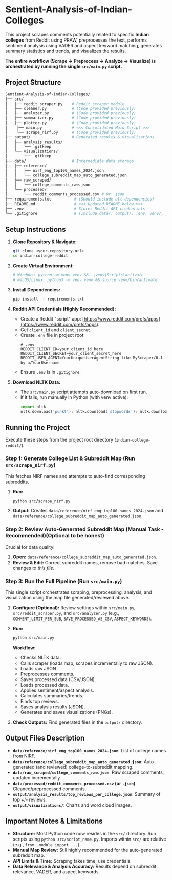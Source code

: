 # Sentient-Analysis-of-Indian-Colleges

This project scrapes comments potentially related to specific **Indian colleges** from Reddit using PRAW, preprocesses the text, performs sentiment analysis using VADER and aspect keyword matching, generates summary statistics and trends, and visualizes the results.

**The entire workflow (Scrape -> Preprocess -> Analyze -> Visualize) is orchestrated by running the single `src/main.py` script.**

## Project Structure

```bash
Sentient-Analysis-of-Indian-Colleges/
├── src/
│	├── reddit_scraper.py    # Reddit scraper module
│   ├── cleaner.py        	 # (Code provided previously)
│   ├── analyzer.py       	 # (Code provided previously)
│   ├── summarizer.py     	 # (Code provided previously)
│   ├── plotter.py        	 # (Code provided previously)
│	 ├── main.py             # <<< Consolidated Main Script >>>
│	 └── scrape_nirf.py      # (Code provided previously)
├── output/                  # Generated results & visualizations
│   ├── analysis_results/
│   │   └── .gitkeep
│   └── visualizations/
│       └── .gitkeep
├── data/                    # Intermediate data storage
│   ├── reference/
│   │   ├── nirf_eng_top100_names_2024.json
│   │   └── college_subreddit_map_auto_generated.json
│   ├── raw_scraped/
│   │   └── college_comments_raw.json
│   └── processed/
│       └── reddit_comments_processed.csv # Or .json
├── requirements.txt          # (Should include all dependencies)
├── README.md                 # <<< Updated README below >>>
├── .env                      # Stores Reddit API credentials
└── .gitignore                # (Include data/, output/, .env, venv/, __pycache__/)
```

## Setup Instructions

1.  **Clone Repository & Navigate:**
    ```bash
    git clone <your-repository-url>
    cd indian-college-reddit
    ```

2.  **Create Virtual Environment:**
    ```bash
    # Windows: python -m venv venv && .\venv\Scripts\activate
    # macOS/Linux: python3 -m venv venv && source venv/bin/activate
    ```

3.  **Install Dependencies:**
    ```bash
    pip install -r requirements.txt
    ```

4.  **Reddit API Credentials (Highly Recommended):**
    *   Create a Reddit "script" app: [https://www.reddit.com/prefs/apps](https://www.reddit.com/prefs/apps).
    *   Get `client_id` and `client_secret`.
    *   Create `.env` file in project root:
        ```dotenv
        # .env
        REDDIT_CLIENT_ID=your_client_id_here
        REDDIT_CLIENT_SECRET=your_client_secret_here
        REDDIT_USER_AGENT=YourUniqueUserAgentString like MyScraper/0.1 by u/YourUsername
        ```
    *   Ensure `.env` is in `.gitignore`.

5.  **Download NLTK Data:**
    *   The `src/main.py` script attempts auto-download on first run.
    *   If it fails, run manually in Python (with venv active):
        ```python
        import nltk
        nltk.download('punkt'); nltk.download('stopwords'); nltk.download('vader_lexicon'); nltk.download('wordnet'); nltk.download('omw-1.4')
        ```

## Running the Project

Execute these steps from the project root directory (`indian-college-reddit/`).

### Step 1: Generate College List & Subreddit Map (Run `src/scrape_nirf.py`)

This fetches NIRF names and attempts to auto-find corresponding subreddits.

1.  **Run:**
    ```bash
    python src/scrape_nirf.py
    ```
2.  **Output:** Creates `data/reference/nirf_eng_top100_names_2024.json` and `data/reference/college_subreddit_map_auto_generated.json`.

### Step 2: Review Auto-Generated Subreddit Map (Manual Task - Recommended)(Optional to be honest)

Crucial for data quality!

1.  **Open:** `data/reference/college_subreddit_map_auto_generated.json`.
2.  **Review & Edit:** Correct subreddit names, remove bad matches. Save changes *to this file*.

### Step 3: Run the Full Pipeline (Run `src/main.py`)

This single script orchestrates scraping, preprocessing, analysis, and visualization using the map file generated/reviewed above.

1.  **Configure (Optional):** Review settings within `src/main.py`, `src/reddit_scraper.py`, and `src/analyzer.py` (e.g., `COMMENT_LIMIT_PER_SUB`, `SAVE_PROCESSED_AS_CSV`, `ASPECT_KEYWORDS`).

2.  **Run:**
    ```bash
    python src/main.py
    ```

    **Workflow:**
    *   Checks NLTK data.
    *   Calls scraper (loads map, scrapes incrementally to raw JSON).
    *   Loads raw JSON.
    *   Preprocesses comments.
    *   Saves processed data (CSV/JSON).
    *   Loads processed data.
    *   Applies sentiment/aspect analysis.
    *   Calculates summaries/trends.
    *   Finds top reviews.
    *   Saves analysis results (JSON).
    *   Generates and saves visualizations (PNGs).

3.  **Check Outputs:** Find generated files in the `output/` directory.

## Output Files Description

*   **`data/reference/nirf_eng_top100_names_2024.json`**: List of college names from NIRF.
*   **`data/reference/college_subreddit_map_auto_generated.json`**: Auto-generated (and reviewed) college-to-subreddit mapping.
*   **`data/raw_scraped/college_comments_raw.json`**: Raw scraped comments, updated incrementally.
*   **`data/processed/reddit_comments_processed.csv` (or `.json`)**: Cleaned/preprocessed comments.
*   **`output/analysis_results/top_reviews_per_college.json`**: Summary of top +/- reviews.
*   **`output/visualizations/`**: Charts and word cloud images.

## Important Notes & Limitations

*   **Structure:** Most Python code now resides in the `src/` directory. Run scripts using `python src/script_name.py`. Imports within `src/` are relative (e.g., `from .module import ...`).
*   **Manual Map Review:** Still highly recommended for the auto-generated subreddit map.
*   **API Limits & Time:** Scraping takes time; use credentials.
*   **Data Relevance & Analysis Accuracy:** Results depend on subreddit relevance, VADER, and aspect keywords.